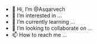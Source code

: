 - 👋 Hi, I’m @Asqarvech
- 👀 I’m interested in ...
- 🌱 I’m currently learning ...
- 💞️ I’m looking to collaborate on ...
- 📫 How to reach me ...

<!---
Asqarvech/Asqarvech is a ✨ special ✨ repository because its `README.md` (this file) appears on your GitHub profile.
You can click the Preview link to take a look at your changes.
--->
